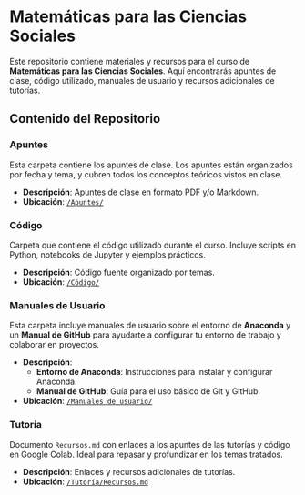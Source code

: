 # Matemáticas para las Ciencias Sociales

Este repositorio contiene materiales y recursos para el curso de **Matemáticas para las Ciencias Sociales**. Aquí encontrarás apuntes de clase, código utilizado, manuales de usuario y recursos adicionales de tutorías.

## Contenido del Repositorio

### Apuntes

Esta carpeta contiene los apuntes de clase. Los apuntes están organizados por fecha y tema, y cubren todos los conceptos teóricos vistos en clase.

- **Descripción**: Apuntes de clase en formato PDF y/o Markdown.
- **Ubicación**: [`/Apuntes/`](./Apuntes/)

### Código

Carpeta que contiene el código utilizado durante el curso. Incluye scripts en Python, notebooks de Jupyter y ejemplos prácticos.

- **Descripción**: Código fuente organizado por temas.
- **Ubicación**: [`/Código/`](./Código/)

### Manuales de Usuario

Esta carpeta incluye manuales de usuario sobre el entorno de **Anaconda** y un **Manual de GitHub** para ayudarte a configurar tu entorno de trabajo y colaborar en proyectos.

- **Descripción**:
  - **Entorno de Anaconda**: Instrucciones para instalar y configurar Anaconda.
  - **Manual de GitHub**: Guía para el uso básico de Git y GitHub.
- **Ubicación**: [`/Manuales de usuario/`](./Manuales%20de%20usuario/)

### Tutoría

Documento `Recursos.md` con enlaces a los apuntes de las tutorías y código en Google Colab. Ideal para repasar y profundizar en los temas tratados.

- **Descripción**: Enlaces y recursos adicionales de tutorías.
- **Ubicación**: [`/Tutoría/Recursos.md`](./Tutoría/Recursos.md)
